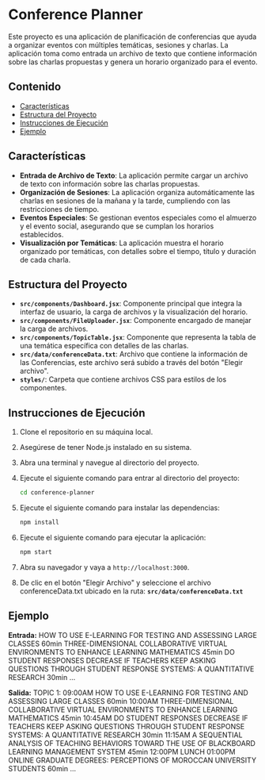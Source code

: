 # Conference Planner

Este proyecto es una aplicación de planificación de conferencias que ayuda a organizar eventos con múltiples temáticas, sesiones y charlas. La aplicación toma como entrada un archivo de texto que contiene información sobre las charlas propuestas y genera un horario organizado para el evento.

## Contenido

- [Características](#características)
- [Estructura del Proyecto](#estructura-del-proyecto)
- [Instrucciones de Ejecución](#instrucciones-de-ejecución)
- [Ejemplo](#ejemplo)

## Características

- **Entrada de Archivo de Texto**: La aplicación permite cargar un archivo de texto con información sobre las charlas propuestas.
- **Organización de Sesiones**: La aplicación organiza automáticamente las charlas en sesiones de la mañana y la tarde, cumpliendo con las restricciones de tiempo.
- **Eventos Especiales**: Se gestionan eventos especiales como el almuerzo y el evento social, asegurando que se cumplan los horarios establecidos.
- **Visualización por Temáticas**: La aplicación muestra el horario organizado por temáticas, con detalles sobre el tiempo, título y duración de cada charla.

## Estructura del Proyecto

- **`src/components/Dashboard.jsx`**: Componente principal que integra la interfaz de usuario, la carga de archivos y la visualización del horario.
- **`src/components/FileUploader.jsx`**: Componente encargado de manejar la carga de archivos.
- **`src/components/TopicTable.jsx`**: Componente que representa la tabla de una temática específica con detalles de las charlas.
- **`src/data/conferenceData.txt`**: Archivo que contiene la información de las Conferencias, este archivo será subido a través del botón "Elegir archivo".
- **`styles/`**: Carpeta que contiene archivos CSS para estilos de los componentes.

## Instrucciones de Ejecución

1. Clone el repositorio en su máquina local.
2. Asegúrese de tener Node.js instalado en su sistema.
3. Abra una terminal y navegue al directorio del proyecto.
4. Ejecute el siguiente comando para entrar al directorio del proyecto:

    ```bash
    cd conference-planner
    ```

5. Ejecute el siguiente comando para instalar las dependencias:

    ```bash
    npm install
    ```

6. Ejecute el siguiente comando para ejecutar la aplicación:

    ```bash
    npm start
    ```

7. Abra su navegador y vaya a `http://localhost:3000`.

8. De clic en el botón "Elegir Archivo" y seleccione el archivo conferenceData.txt ubicado en la ruta:  **`src/data/conferenceData.txt`**

## Ejemplo

**Entrada:**
HOW TO USE E-LEARNING FOR TESTING AND ASSESSING LARGE CLASSES 60min
THREE-DIMENSIONAL COLLABORATIVE VIRTUAL ENVIRONMENTS TO ENHANCE LEARNING MATHEMATICS 45min
DO STUDENT RESPONSES DECREASE IF TEACHERS KEEP ASKING QUESTIONS THROUGH STUDENT RESPONSE SYSTEMS: A QUANTITATIVE RESEARCH 30min
...

**Salida:**
TOPIC 1:
09:00AM HOW TO USE E-LEARNING FOR TESTING AND ASSESSING LARGE CLASSES 60min
10:00AM THREE-DIMENSIONAL COLLABORATIVE VIRTUAL ENVIRONMENTS TO ENHANCE LEARNING MATHEMATICS 45min
10:45AM DO STUDENT RESPONSES DECREASE IF TEACHERS KEEP ASKING QUESTIONS THROUGH STUDENT RESPONSE SYSTEMS: A QUANTITATIVE RESEARCH 30min
11:15AM A SEQUENTIAL ANALYSIS OF TEACHING BEHAVIORS TOWARD THE USE OF BLACKBOARD LEARNING MANAGEMENT SYSTEM 45min
12:00PM LUNCH
01:00PM ONLINE GRADUATE DEGREES: PERCEPTIONS OF MOROCCAN UNIVERSITY STUDENTS 60min
...